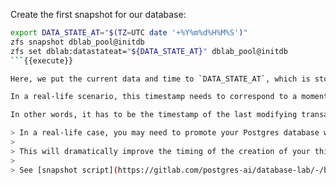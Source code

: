 Create the first snapshot for our database:

```bash
export DATA_STATE_AT="$(TZ=UTC date '+%Y%m%d%H%M%S')"
zfs snapshot dblab_pool@initdb
zfs set dblab:datastateat="${DATA_STATE_AT}" dblab_pool@initdb
```{{execute}}

Here, we put the current data and time to `DATA_STATE_AT`, which is stored in ZFS snapshot meta data. 

In a real-life scenario, this timestamp needs to correspond to a moment in time that represents the latest state of the database. 

In other words, it has to be the timestamp of the last modifying transaction that changed something (for example, some INSERT or UPDATE).

> In a real-life case, you may need to promote your Postgres database when preparing a snapshot if it was in a "replica" state. 
>
> This will dramatically improve the timing of the creation of your thin clones.
>
> See [snapshot script](https://gitlab.com/postgres-ai/database-lab/-/blob/master/scripts/create_zfs_snapshot.sh) as an example how this process can be automated.
